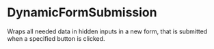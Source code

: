 DynamicFormSubmission
=====================

Wraps all needed data in hidden inputs in a new form, that is submitted when a specified button is clicked.

